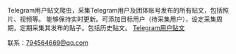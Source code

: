 Telegram用户贴文爬虫，采集Telegram用户及团体账号发布的所有贴文，包括照片、视频等。
能够保持实时更新。可添加目标用户（待采集用户），设定采集周期，定期采集其发布的贴子。包括历史贴文。
[Telegram用户贴文](https://www.telegram.com/)


联系：794564669@qq.com